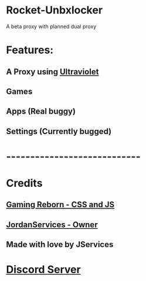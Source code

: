 
# Rocket-Unbxlocker
A beta proxy with planned dual proxy
# Features:
## A Proxy using <a class="w3-medium" href="https://github.com/titaniumnetwork-dev/Ultraviolet">Ultraviolet</a>
## Games
## Apps (Real buggy)
## Settings (Currently bugged)
# ----------------------------
# Credits
## <a class="w3-medium" href="https://github.com/GamingReborn">Gaming Reborn - CSS and JS</a>
## <a class="w3-medium" href="https://github.com/JxrdanDev">JordanServices - Owner</a>
## Made with love by JServices
# <a class="w3-medium" href="https://dsc.gg/teamjs">Discord Server</a>

